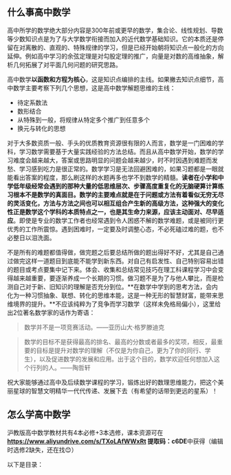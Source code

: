 ## 什么事高中数学

高中所学的数学绝大部分内容是300年前或更早的数学，集合论、线性规划、导数等少数知识点是为了与大学数学衔接而加入的近代数学基础知识。它的本质还是停留在对离散的、直观的、特殊规律的学习，但是已经开始朝将知识点一般化的方向延伸。例如高中学习的余弦定理是对勾股定理的推广，向量是对数的高维抽象，解析几何拓展了对平面几何问题的研究思路。

高中数学**以函数和方程为核心**，这是知识点编排的主线。如果撇去知识点细节，高中数学主要考察下列几个思想，这是高中数学解题思维的主线：

- 待定系数法
- 数形结合
- 从特殊到一般，将规律从特定多个推广到任意多个
- 换元与转化的思想

对于大多数资质一般、手头的优质教育资源很有限的人而言，数学是一门困难的学科，学习数学需要基于大量实践经验的方法总结。而且从高中数学开始，数学的学习难度会越来越大，答案或思路明显的问题会越来越少，时不时因遇到难题而发愁、学习感到吃力是很正常的。数学学习是无法回避困难的，如果习题都是一眼就能看出答案的程度，那么刷这样的水题再多也学不到数学的精髓。**读者在小学和中学低年级经常会遇到的那种大量的低思维层次、步骤高度重复化的无脑硬算计算练习根本不是数学的真面目。**数学的主要难点就是在于问题或方法有着看似无穷无尽的灵活变化，方法与方法之间也可以相互组合产生新的高级方法，这种**强大的变化性正是数学这个学科的本质特点之一，也是其生命力来源，应该主动面对、尽早适应**。即使是专业的数学工作者也经常遇到令人困惑不解的数学难题，或是被同行更优秀的工作所震惊。遇到困难时，一定要及时调整心态，不必死磕过难的题，也不必整日以泪洗面。

不是所有的难题都值得做，做完题之后要总结所做的题出得好不好，尤其是自己通过做完这样一道题目到底能不能学到新东西。对自己有启发性、自己特别容易出错的题目或考点要集中记下来。体会、收集和总结常见技巧在理工科课程学习中会变得越来越重要，要逐渐养成一个长期的习惯。做习题不是为了与他人攀比，而是检测自己对于新、旧知识的理解是否充分到位。**在数学中学到的思考方法，会内化为一种习惯抽象、联想、转化的思维本能，这是一种无形的智慧财富，能带来思维境界的提升。**不应该纯粹为了竞争而学习数学（这样未免格局偏小），这里给出2位著名数学家的话作为寄语：

> 数学并不是一项竞赛活动。——亚历山大·格罗滕迪克

> 数学的目标不是获得最高的排名、最高的分数或者最多的奖项，相反，最重要的目标是提升对数学的理解（不仅是为你自己，更为了你的同行、学生），以及促进数学的发展和应用。出于这个目的，数学欢迎任何想加入这个行列的人。——陶哲轩

祝大家能够通过高中及后续数学课程的学习，锻炼出好的数理思维能力，把这个美丽星球的智慧文明精华一代代传递、发展下去（有希望的话带到更远的星系）！

## 怎么学高中数学

沪教版高中数学教材共有4本必修+3本选修，课本资源可在
**https://www.aliyundrive.com/s/TXoLAfWWxRt 提取码：c6DE**中获得（编辑时选修2缺失，还在找:blush:）

以下是目录：


